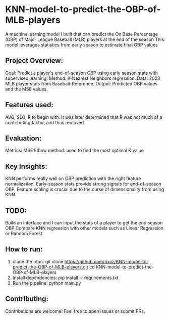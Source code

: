# KNN-model-to-predict-the-OBP-of-MLB-players
A machine learning model I built that can predict the On Base Percentage (OBP) of Major League Baseball (MLB) players at the end of the season
This model leverages statistics from early season to estimate final OBP values

## Project Overview: 
Goal: Predict a player's end-of-season OBP using early season stats with supervised learning.
Method: K-Nearest Neighbors regression.
Data: 2023 MLB player stats from Baseball-Reference.
Output: Predicted OBP values and the MSE values.

## Features used:
AVG, SLG, R to begin with. It was later determined that R was not much of a contributing factor, and thus removed.

## Evaluation:
Metrics: MSE
Elbow method: used to find the most optimal K value

## Key Insights:
KNN performs really well on OBP prediction with the right feature normalization.
Early-season stats provide strong signals for end-of-season OBP.
Feature scaling is crucial due to the curse of dimensionality from using KNN.

## TODO:
Build an interface and I can input the stats of a player to get the end season OBP
Compare KNN regression with other models such as Linear Regression or Random Forest

## How to run:
1. clone the repo: git clone https://github.com/rixiiz/KNN-model-to-predict-the-OBP-of-MLB-players.git   cd KNN-model-to-predict-the-OBP-of-MLB-players
2. install dependencies: pip install -r requirements.txt
3. Run the pipeline: python main.py

## Contributing:
Contributions are welcome! Feel free to open issues or submit PRs.
